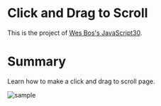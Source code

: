 # Click and Drag to Scroll

This is the project of [Wes Bos's JavaScript30](https://javascript30.com/).  

# Summary

Learn how to make a click and drag to scroll page.

![sample](sample.gif)